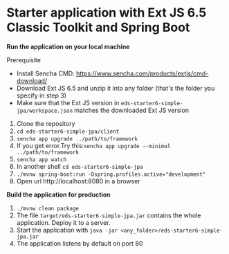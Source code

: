 # Starter application with Ext JS 6.5 Classic Toolkit and Spring Boot


**Run the application on your local machine**

Prerequisite
* Install Sencha CMD: https://www.sencha.com/products/extjs/cmd-download/
* Download Ext JS 6.5 and unzip it into any folder (that's the folder you specify in step 3)
* Make sure that the Ext JS version in ```eds-starter6-simple-jpa/workspace.json``` matches the downloaded Ext JS version

1. Clone the repository
2. ```cd eds-starter6-simple-jpa/client```
3. ```sencha app upgrade ../path/to/framework```
4. If you get error.Try this:```sencha app upgrade --minimal ../path/to/framework```
5. ```sencha app watch```
6. In another shell ```cd eds-starter6-simple-jpa```
7. ```./mvnw spring-boot:run -Dspring.profiles.active="development"```
8. Open url http://localhost:8080 in a browser


**Build the application for production**
1. ```./mvnw clean package```
2. The file ```target/eds-starter6-simple-jpa.jar``` contains the whole application. Deploy it to a server.
3. Start the application with ```java -jar <any_folder>/eds-starter6-simple-jpa.jar```
4. The application listens by default on port 80

